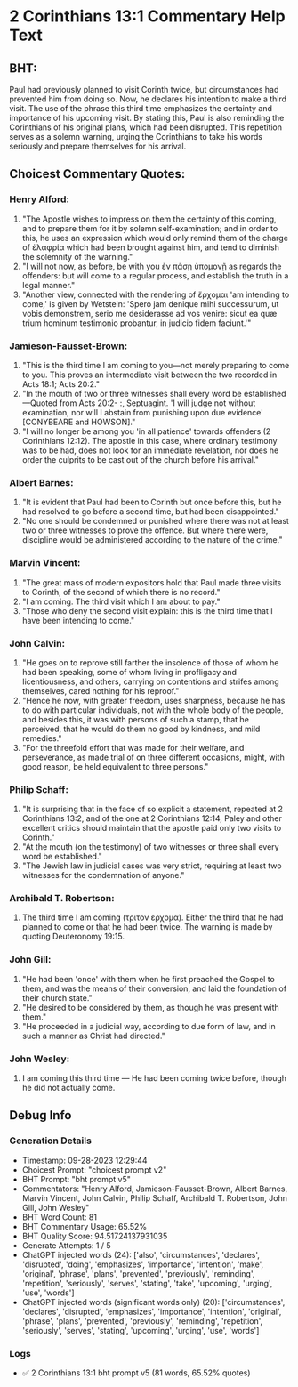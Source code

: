 # 2 Corinthians 13:1 Commentary Help Text

## BHT:
Paul had previously planned to visit Corinth twice, but circumstances had prevented him from doing so. Now, he declares his intention to make a third visit. The use of the phrase this third time emphasizes the certainty and importance of his upcoming visit. By stating this, Paul is also reminding the Corinthians of his original plans, which had been disrupted. This repetition serves as a solemn warning, urging the Corinthians to take his words seriously and prepare themselves for his arrival.

## Choicest Commentary Quotes:
### Henry Alford:
1. "The Apostle wishes to impress on them the certainty of this coming, and to prepare them for it by solemn self-examination; and in order to this, he uses an expression which would only remind them of the charge of ἐλαφρία which had been brought against him, and tend to diminish the solemnity of the warning."
2. "I will not now, as before, be with you ἐν πάσῃ ὑπομονῇ as regards the offenders: but will come to a regular process, and establish the truth in a legal manner."
3. "Another view, connected with the rendering of ἔρχομαι 'am intending to come,' is given by Wetstein: 'Spero jam denique mihi successurum, ut vobis demonstrem, serio me desiderasse ad vos venire: sicut ea quæ trium hominum testimonio probantur, in judicio fidem faciunt.'"

### Jamieson-Fausset-Brown:
1. "This is the third time I am coming to you—not merely preparing to come to you. This proves an intermediate visit between the two recorded in Acts 18:1; Acts 20:2."
2. "In the mouth of two or three witnesses shall every word be established—Quoted from Acts 20:2- :, Septuagint. 'I will judge not without examination, nor will I abstain from punishing upon due evidence' [CONYBEARE and HOWSON]."
3. "I will no longer be among you 'in all patience' towards offenders (2 Corinthians 12:12). The apostle in this case, where ordinary testimony was to be had, does not look for an immediate revelation, nor does he order the culprits to be cast out of the church before his arrival."

### Albert Barnes:
1. "It is evident that Paul had been to Corinth but once before this, but he had resolved to go before a second time, but had been disappointed."
2. "No one should be condemned or punished where there was not at least two or three witnesses to prove the offence. But where there were, discipline would be administered according to the nature of the crime."

### Marvin Vincent:
1. "The great mass of modern expositors hold that Paul made three visits to Corinth, of the second of which there is no record."
2. "I am coming. The third visit which I am about to pay."
3. "Those who deny the second visit explain: this is the third time that I have been intending to come."

### John Calvin:
1. "He goes on to reprove still farther the insolence of those of whom he had been speaking, some of whom living in profligacy and licentiousness, and others, carrying on contentions and strifes among themselves, cared nothing for his reproof."
2. "Hence he now, with greater freedom, uses sharpness, because he has to do with particular individuals, not with the whole body of the people, and besides this, it was with persons of such a stamp, that he perceived, that he would do them no good by kindness, and mild remedies."
3. "For the threefold effort that was made for their welfare, and perseverance, as made trial of on three different occasions, might, with good reason, be held equivalent to three persons."

### Philip Schaff:
1. "It is surprising that in the face of so explicit a statement, repeated at 2 Corinthians 13:2, and of the one at 2 Corinthians 12:14, Paley and other excellent critics should maintain that the apostle paid only two visits to Corinth."
2. "At the mouth (on the testimony) of two witnesses or three shall every word be established."
3. "The Jewish law in judicial cases was very strict, requiring at least two witnesses for the condemnation of anyone."

### Archibald T. Robertson:
1.  The third time I am coming  (τριτον ερχομα). Either the third that he had planned to come or that he had been twice. The warning is made by quoting Deuteronomy 19:15. 

### John Gill:
1. "He had been 'once' with them when he first preached the Gospel to them, and was the means of their conversion, and laid the foundation of their church state."
2. "He desired to be considered by them, as though he was present with them."
3. "He proceeded in a judicial way, according to due form of law, and in such a manner as Christ had directed."

### John Wesley:
1. I am coming this third time — He had been coming twice before, though he did not actually come.


## Debug Info
### Generation Details
- Timestamp: 09-28-2023 12:29:44
- Choicest Prompt: "choicest prompt v2"
- BHT Prompt: "bht prompt v5"
- Commentators: "Henry Alford, Jamieson-Fausset-Brown, Albert Barnes, Marvin Vincent, John Calvin, Philip Schaff, Archibald T. Robertson, John Gill, John Wesley"
- BHT Word Count: 81
- BHT Commentary Usage: 65.52%
- BHT Quality Score: 94.51724137931035
- Generate Attempts: 1 / 5
- ChatGPT injected words (24):
	['also', 'circumstances', 'declares', 'disrupted', 'doing', 'emphasizes', 'importance', 'intention', 'make', 'original', 'phrase', 'plans', 'prevented', 'previously', 'reminding', 'repetition', 'seriously', 'serves', 'stating', 'take', 'upcoming', 'urging', 'use', 'words']
- ChatGPT injected words (significant words only) (20):
	['circumstances', 'declares', 'disrupted', 'emphasizes', 'importance', 'intention', 'original', 'phrase', 'plans', 'prevented', 'previously', 'reminding', 'repetition', 'seriously', 'serves', 'stating', 'upcoming', 'urging', 'use', 'words']

### Logs
- ✅ 2 Corinthians 13:1 bht prompt v5 (81 words, 65.52% quotes)